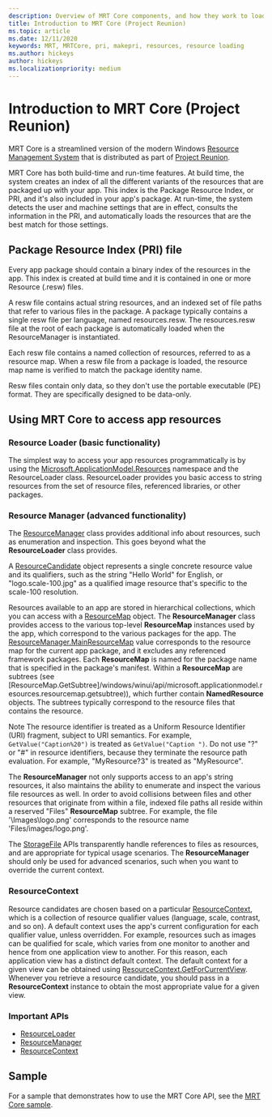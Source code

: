 ```yaml
---
description: Overview of MRT Core components, and how they work to load application resources (Project Reunion)
title: Introduction to MRT Core (Project Reunion)
ms.topic: article
ms.date: 12/11/2020
keywords: MRT, MRTCore, pri, makepri, resources, resource loading
ms.author: hickeys
author: hickeys
ms.localizationpriority: medium
---
```


# Introduction to MRT Core (Project Reunion)

MRT Core is a streamlined version of the modern Windows [Resource Management System](/windows/uwp/app-resources/resource-management-system) that is distributed as part of [Project Reunion](../index.md).

MRT Core has both build-time and run-time features. At build time, the system creates an index of all the different variants of the resources that are packaged up with your app. This index is the Package Resource Index, or PRI, and it's also included in your app's package. At run-time, the system detects the user and machine settings that are in effect, consults the information in the PRI, and automatically loads the resources that are the best match for those settings.

## Package Resource Index (PRI) file

Every app package should contain a binary index of the resources in the app. This index is created at build time and it is contained in one or more Resource (.resw) files.

A resw file contains actual string resources, and an indexed set of file paths that refer to various files in the package.
A package typically contains a single resw file per language, named resources.resw. The resources.resw file at the root of each package is automatically loaded when the ResourceManager is instantiated.

Each resw file contains a named collection of resources, referred to as a resource map. When a resw file from a package is loaded, the resource map name is verified to match the package identity name.

Resw files contain only data, so they don't use the portable executable (PE) format. They are specifically designed to be data-only.

## Using MRT Core to access app resources

### Resource Loader (basic functionality)

The simplest way to access your app resources programmatically is by using the [Microsoft.ApplicationModel.Resources](/windows/winui/api/microsoft.applicationmodel.resources) namespace and the ResourceLoader class. ResourceLoader provides you basic access to string resources from the set of resource files, referenced libraries, or other packages.

### Resource Manager (advanced functionality)

The [ResourceManager](/windows/winui/api/microsoft.applicationmodel.resources.resourcemanager) class provides additional info about resources, such as enumeration and inspection. This goes beyond what the **ResourceLoader** class provides.

A [ResourceCandidate](/windows/winui/api/microsoft.applicationmodel.resources.resourcecandidate) object represents a single concrete resource value and its qualifiers, such as the string "Hello World" for English, or "logo.scale-100.jpg" as a qualified image resource that's specific to the scale-100 resolution.

Resources available to an app are stored in hierarchical collections, which you can access with a [ResourceMap](/windows/winui/api/microsoft.applicationmodel.resources.resourcemap) object. The **ResourceManager** class provides access to the various top-level **ResourceMap** instances used by the app, which correspond to the various packages for the app. The [ResourceManager.MainResourceMap](/windows/winui/api/microsoft.applicationmodel.resources.resourcemanager.mainresourcemap) value corresponds to the resource map for the current app package, and it excludes any referenced framework packages. Each **ResourceMap** is named for the package name that is specified in the package's manifest. Within a **ResourceMap** are subtrees (see [ResourceMap.GetSubtree]/windows/winui/api/microsoft.applicationmodel.resources.resourcemap.getsubtree)), which further contain **NamedResource** objects. The subtrees typically correspond to the resource files that contains the resource.

Note The resource identifier is treated as a Uniform Resource Identifier (URI) fragment, subject to URI semantics. For example, `GetValue("Caption%20")` is treated as `GetValue("Caption ")`. Do not use "?" or "#" in resource identifiers, because they terminate the resource path evaluation. For example, "MyResource?3" is treated as "MyResource".

The **ResourceManager** not only supports access to an app's string resources, it also maintains the ability to enumerate and inspect the various file resources as well. In order to avoid collisions between files and other resources that originate from within a file, indexed file paths all reside within a reserved "Files" **ResourceMap** subtree. For example, the file '\Images\logo.png' corresponds to the resource name 'Files/images/logo.png'.

The [StorageFile](https://docs.microsoft.com/uwp/api/Windows.Storage.StorageFile) APIs transparently handle references to files as resources, and are appropriate for typical usage scenarios. The **ResourceManager** should only be used for advanced scenarios, such when you want to override the current context.

### ResourceContext

Resource candidates are chosen based on a particular [ResourceContext](/windows/winui/api/microsoft.applicationmodel.resources.resourcecontext), which is a collection of resource qualifier values (language, scale, contrast, and so on). A default context uses the app's current configuration for each qualifier value, unless overridden. For example, resources such as images can be qualified for scale, which varies from one monitor to another and hence from one application view to another. For this reason, each application view has a distinct default context. The default context for a given view can be obtained using [ResourceContext.GetForCurrentView](/windows/winui/api/microsoft.applicationmodel.resources.resourcecontext). Whenever you retrieve a resource candidate, you should pass in a **ResourceContext** instance to obtain the most appropriate value for a given view.

### Important APIs

- [ResourceLoader](/windows/winui/api/microsoft.applicationmodel.resources.resourceloader)
- [ResourceManager](/windows/winui/api/microsoft.applicationmodel.resources.resourcemanager)
- [ResourceContext](/windows/winui/api/microsoft.applicationmodel.resources.resourcecontext)

## Sample

For a sample that demonstrates how to use the MRT Core API, see the [MRT Core sample](https://github.com/microsoft/Project-Reunion-Samples/tree/main/MrtCore).
